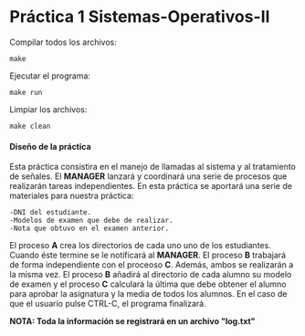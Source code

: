 # Práctica 1 Sistemas-Operativos-II

Compilar todos los archivos:
    
    make

Ejecutar el programa:

    make run

Limpiar los archivos:

    make clean

#### Diseño de la práctica
Esta práctica consistira en el manejo de llamadas al sistema y al tratamiento de señales. El **MANAGER** lanzará y coordinará una serie de procesos que realizarán tareas independientes. En esta práctica se aportará una serie de materiales para nuestra práctica:

    -DNI del estudiante.
    -Modelos de examen que debe de realizar.
    -Nota que obtuvo en el examen anterior.
    
El proceso **A** crea los directorios de cada uno uno de los estudiantes. Cuando éste termine se le notificará al **MANAGER**. El proceso **B** trabajará de forma independiente con el proceoso **C**. Además, ambos se realizarán a la misma vez. El proceso **B** añadirá al directorio de cada alumno su modelo de examen y el proceso **C** calculará la última que debe obtener el alumno para aprobar la asignatura y la media de todos los alumnos. 
En el caso de que el usuario pulse CTRL-C, el programa finalizará.

**NOTA: Toda la información se registrará en un archivo "log.txt"**
